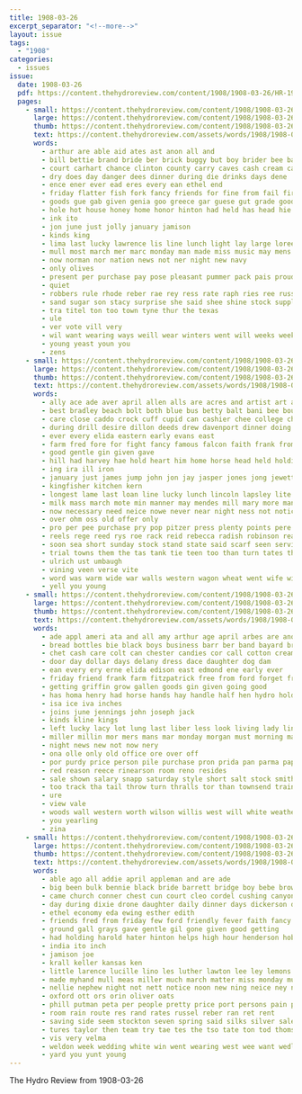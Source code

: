 ```yaml
---
title: 1908-03-26
excerpt_separator: "<!--more-->"
layout: issue
tags:
  - "1908"
categories:
  - issues
issue:
  date: 1908-03-26
  pdf: https://content.thehydroreview.com/content/1908/1908-03-26/HR-1908-03-26.pdf
  pages:
    - small: https://content.thehydroreview.com/content/1908/1908-03-26/small/HR-1908-03-26-01.jpg
      large: https://content.thehydroreview.com/content/1908/1908-03-26/large/HR-1908-03-26-01.jpg
      thumb: https://content.thehydroreview.com/content/1908/1908-03-26/thumbnails/HR-1908-03-26-01.jpg
      text: https://content.thehydroreview.com/assets/words/1908/1908-03-26/HR-1908-03-26-01.txt
      words:
        - arthur are able aid ates ast anon all and
        - bill bettie brand bride ber brick buggy but boy brider bee balk been bey beat better bottles buy butter bills brother brown best business
        - court carhart chance clinton county carry caves cash cream can chas comb campbell counter corn cake cecil cam cena che caddo
        - dry does day danger dees dinner during die drinks days dene
        - ence ener ever ead eres every ean ethel end
        - friday flatter fish fork fancy friends for fine from fail first fisher friendly free famous full
        - goods gue gab given genia goo greece gar guese gut grade good gal glad
        - hole hot house honey home honor hinton had held has head hie howd harry hustler him holding hust hydro her
        - ink ito
        - jon june just jolly january jamison
        - kinds king
        - lima last lucky lawrence lis line lunch light lay large loreen ler lands like left let
        - mull most march mer marc monday man made miss music may mens mony muga marr miles
        - now norman nor nation news not ner night new navy
        - only olives
        - present per purchase pay pose pleasant pummer pack pais proud pickles pople pure pet part person parlor pai people price pretty
        - quiet
        - robbers rule rhode reber rae rey ress rate raph ries ree russian room rank red rane rates reer rom rien
        - sand sugar son stacy surprise she said shee shine stock supply sunday service seen stay small shoe susi state sewing synder states seven salt surface short september sell snapp shawnee sum styles saving seem song saturday stick street sea
        - tra titel ton too town tyne thur the texas
        - ule
        - ver vote vill very
        - wil want wearing ways weill wear winters went will weeks week walker williams walter weather was winter webb wedding with work west well windy white weatherford wilson
        - young yeast youn you
        - zens
    - small: https://content.thehydroreview.com/content/1908/1908-03-26/small/HR-1908-03-26-02.jpg
      large: https://content.thehydroreview.com/content/1908/1908-03-26/large/HR-1908-03-26-02.jpg
      thumb: https://content.thehydroreview.com/content/1908/1908-03-26/thumbnails/HR-1908-03-26-02.jpg
      text: https://content.thehydroreview.com/assets/words/1908/1908-03-26/HR-1908-03-26-02.txt
      words:
        - ally ace ade aver april allen alls are acres and artist art ago ask aud aga all
        - best bradley beach bolt both blue bus betty balt bani bee boughman bible bro bryan blood bellows back butler board ben brood business baby bore better been busi blacksmith bees buggy bank but born barre band burghart beh
        - care close caddo crock cuff cupid can cashier chee college cheer clear call cedar colony corn course col con cash combs colt conser cast casey city christian christ county chance civil coop cough come cue company church cordial
        - during drill desire dillon deeds drew davenport dinner doing down deed day doubt dollar date daughters
        - ever every elida eastern early evans east
        - farm fred fore for fight fancy famous falcon faith frank from farrow free freeman first farmer fam fire fry
        - good gentle gin given gave
        - hill had harvey hae hold heart him home horse head held holding hydro house henke hardware hammers has hao
        - ing ira ill iron
        - january just james jump john jon jay jasper jones jong jewett june
        - kingfisher kitchen kern
        - longest lame last loan line lucky lunch lincoln lapsley lite life left lanson lee lodge liv less lege later lot little lead
        - milk mass march mote min manner may mendes mill mary more man mcafee money miles moral merle matter means minnie market maker milder men members marriage mail main most mate mer miss mor mules mantle mexico mite
        - now necessary need neice nowe never near night ness not notice new north
        - over ohm oss old offer only
        - pro per pee purchase pry pop pitzer press plenty points pere place pani perr park pipe public people post peden pastor pay painting pretty pleas poly porter president plows peter pins person porto
        - reels rege reed rys roe rack reid rebecca radish robinson real rosenberger rico rates ready ray rings
        - soon sea short sunday stock stand state said scarf seen service second springfield star sewall shall student such spray stinson safe sho send strength saale side see shaw sweet self set sells steve spain stover skill seek summer surgeon sell sick standard strong straw sledge save saturday spring sale
        - trial towns them the tas tank tie teen too than turn tates thralls town times take ting treat tomer taken
        - ulrich ust umbaugh
        - vining veen verse vite
        - word was warm wide war walls western wagon wheat went wife will weak ways works wheel woods way wit while west with willie wright week work well
        - yell you young
    - small: https://content.thehydroreview.com/content/1908/1908-03-26/small/HR-1908-03-26-03.jpg
      large: https://content.thehydroreview.com/content/1908/1908-03-26/large/HR-1908-03-26-03.jpg
      thumb: https://content.thehydroreview.com/content/1908/1908-03-26/thumbnails/HR-1908-03-26-03.jpg
      text: https://content.thehydroreview.com/assets/words/1908/1908-03-26/HR-1908-03-26-03.txt
      words:
        - ade appl ameri ata and all amy arthur age april arbes are ano ane alexander ave
        - bread bottles bie black boys business barr ber band bayard breed back beer blane bere been breeding beaver best bon belt book booze buggy beat better but bone brown beach
        - chet cash care colt can chester candies cor call cotton cream city comes came case county choice carry china chloe cough coffey corn collar car
        - door day dollar days delany dress dace daughter dog dam
        - ean every ery erne elida edison east edmond ene early ever
        - friday friend frank farm fitzpatrick free from ford forget fresh feathers farmer friends france first for
        - getting griffin grow gallen goods gin given going good
        - has homa henry had horse hands hay handle half hen hydro holding hale hester house home height hoelscher hinton her head how
        - isa ice iva inches
        - joins june jennings john joseph jack
        - kinds kline kings
        - left lucky lacy lot lung last liber less look living lady line late libert lion
        - miller millin mor mers mans mar monday morgan must morning march man miss most mis minnie much made missouri mou market mine mer mccoy morn
        - night news new not now nery
        - ona olle only old office ore over off
        - por purdy price person pile purchase pron prida pan parma paper pack plan pure pins past pies poland points pees per port part
        - red reason reece rinearson room reno resides
        - sale shown salary snapp saturday style short salt stock smith sunday sister school six say sat seed sun sund sons sell stand sylvester state stunz student shaw seen son see shirts solid she silver seer sick standard sims stove south summer spring styles show stay selling
        - too track tha tail throw turn thralls tor than townsend train thy the town tax them
        - ure
        - view vale
        - woods wall western worth wilson willis west will white weather want weatherford week with weight well wide weak went was weeks
        - you yearling
        - zina
    - small: https://content.thehydroreview.com/content/1908/1908-03-26/small/HR-1908-03-26-04.jpg
      large: https://content.thehydroreview.com/content/1908/1908-03-26/large/HR-1908-03-26-04.jpg
      thumb: https://content.thehydroreview.com/content/1908/1908-03-26/thumbnails/HR-1908-03-26-04.jpg
      text: https://content.thehydroreview.com/assets/words/1908/1908-03-26/HR-1908-03-26-04.txt
      words:
        - able ago all addie april appleman and are ade
        - big been bulk bennie black bride barrett bridge boy bebe brown brother barn bro but bollinger brad buy ball bank baby bells
        - came church conner chest cun court cleo cordel cushing canyon county caddo corn cease cobb close cris cos cole city cardia
        - day during dixie drone daughter daily dinner days dickerson dunnington dee
        - ethel economy eda ewing esther edith
        - friends fred from friday few ford friendly fever faith fancy fig farms farm for
        - ground gall grays gave gentle gil gone given good getting
        - had holding harold hater hinton helps high hour henderson hobart hearing has house host hydro home hafer her
        - india ito inch
        - jamison joe
        - krall keller kansas ken
        - little larence lucille lino les luther lawton lee ley lemons low loyal latter live light last lence lace liz
        - made myhand mull meas miller much march matter miss monday must
        - nellie nephew night not nett notice noon new ning neice ney nice never
        - oxford ott ors orin oliver oats
        - phill putman peta per people pretty price port persons pain phillips pleasant part plum points pert
        - room rain route res rand rates russel reber ran ret rent
        - saving side seem stockton seven spring said silks silver sale sarah saturday sid sister summer silk sun shower sey shave sick she seal start sons state sunda seul sad sunday sell store stay suits sidney soi ser such smooth
        - tures taylor then team try tae tes the tso tate ton tod thoms tucker than tick
        - vis very velma
        - weldon week wedding white win went wearing west wee want wedlock with whitchurch williams wife work worm willing was will wes
        - yard you yunt young
---
```


The Hydro Review from 1908-03-26

<!--more-->


